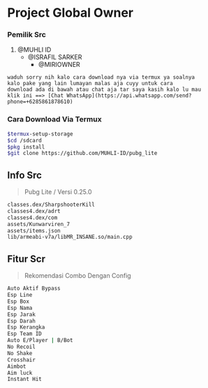# Project Global Owner
### Pemilik Src
1. @MUHLI ID 
   - @ISRAFIL SARKER
     - @MIRIOWNER
```
waduh sorry nih kalo cara download nya via termux ya soalnya
kalo pake yang lain lumayan malas aja cuyy untuk cara 
download ada di bawah atau chat aja tar saya kasih kalo lu mau
klik ini ==> [Chat WhatsApp](https://api.whatsapp.com/send?phone=+6285861878610)
```
### Cara Download Via Termux
```bash
$termux-setup-storage
$cd /sdcard
$pkg install
$git clone https://github.com/MUHLI-ID/pubg_lite
```

## Info Src
>Pubg Lite / Versi 0.25.0
```bash
classes.dex/SharpshooterKill
classes4.dex/adrt
classes4.dex/com
assets/Kunwarviren_7
assets/items.json
lib/armeabi-v7a/libMR_INSANE.so/main.cpp
```
## Fitur Scr
>Rekomendasi Combo Dengan Config
```bash
Auto Aktif Bypass 
Esp Line
Esp Box
Esp Nama
Esp Jarak
Esp Darah
Esp Kerangka
Esp Team ID
Auto E/Player | B/Bot
No Recoil
No Shake
Crosshair
Aimbot 
Aim luck
Instant Hit
```